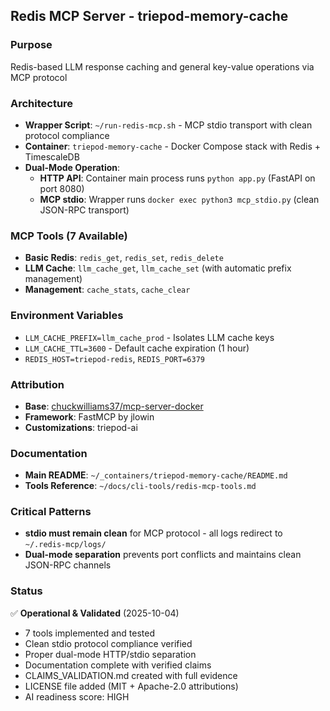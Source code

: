## Redis MCP Server - triepod-memory-cache

### Purpose
Redis-based LLM response caching and general key-value operations via MCP protocol

### Architecture
- **Wrapper Script**: `~/run-redis-mcp.sh` - MCP stdio transport with clean protocol compliance
- **Container**: `triepod-memory-cache` - Docker Compose stack with Redis + TimescaleDB
- **Dual-Mode Operation**:
  - **HTTP API**: Container main process runs `python app.py` (FastAPI on port 8080)
  - **MCP stdio**: Wrapper runs `docker exec python3 mcp_stdio.py` (clean JSON-RPC transport)

### MCP Tools (7 Available)
- **Basic Redis**: `redis_get`, `redis_set`, `redis_delete`
- **LLM Cache**: `llm_cache_get`, `llm_cache_set` (with automatic prefix management)
- **Management**: `cache_stats`, `cache_clear`

### Environment Variables
- `LLM_CACHE_PREFIX=llm_cache_prod` - Isolates LLM cache keys
- `LLM_CACHE_TTL=3600` - Default cache expiration (1 hour)
- `REDIS_HOST=triepod-redis`, `REDIS_PORT=6379`

### Attribution
- **Base**: [chuckwilliams37/mcp-server-docker](https://github.com/chuckwilliams37/mcp-server-docker)
- **Framework**: FastMCP by jlowin
- **Customizations**: triepod-ai

### Documentation
- **Main README**: `~/_containers/triepod-memory-cache/README.md`
- **Tools Reference**: `~/docs/cli-tools/redis-mcp-tools.md`

### Critical Patterns
- **stdio must remain clean** for MCP protocol - all logs redirect to `~/.redis-mcp/logs/`
- **Dual-mode separation** prevents port conflicts and maintains clean JSON-RPC channels

### Status
✅ **Operational & Validated** (2025-10-04)
- 7 tools implemented and tested
- Clean stdio protocol compliance verified
- Proper dual-mode HTTP/stdio separation
- Documentation complete with verified claims
- CLAIMS_VALIDATION.md created with full evidence
- LICENSE file added (MIT + Apache-2.0 attributions)
- AI readiness score: HIGH

